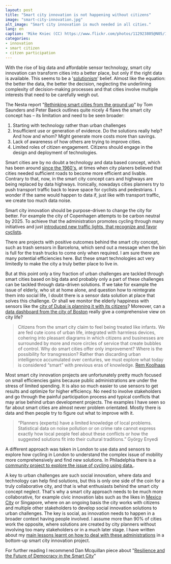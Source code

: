```yaml
---
layout: post
title: "Smart city innovation is not happening without citizens"
image: "smart-city-innovation.jpg"
alt_image: "Smart city innovation is much needed in all cities."
lang: en
caption: 'Mike Kniec (CC) https://www.flickr.com/photos/112923805@N05/16898566756/'
categories:
- innovation
- smart citizen
- citzen participation
---
```


With the rise of big data and affordable sensor technology, smart city innovation can transform cities into a better place, but only if the right data is available. This seems to be a '[solutionism](https://en.wiktionary.org/wiki/solutionism)' belief. Almost like the equation: the better the data, the better the decision, neglecting the underlining complexity of decision-making processes and that cities involve multiple interests that need to be carefully weigh out.

The Nesta report "[Rethinking smart cities from the ground up](http://www.nesta.org.uk/sites/default/files/rethinking_smart_cities_from_the_ground_up_2015.pdf)" by Tom Saunders and Peter Baeck outlines quite nicely 4 flaws the smart city concept has – its limitation and need to be seen broader:

1. Starting with technology rather than urban challenges
2. Insufficient use or generation of evidence. Do the solutions really help? And how and whom? Might generate more costs more than savings.
3. Lack of awareness of how others are trying to improve cities.
4. Limited roles of citizen engagement. Citizens should engage in the design and deployment of technologies.

Smart cities are by no doubt a technology and data based concept, which has been around [since the 1960's](http://www.planetizen.com/node/78847), at times when city planers believed that cities needed sufficient roads to become more efficient and livable. Contrary to that, now, in the smart city concept cars and highways are being replaced by data highways. Ironically, nowadays cities planners try to push transport traffic back to leave space for cyclists and pedestrians. I wonder if the same would happen to data if, just like with transport traffic, we create too much data noise.


Smart city innovation should be purpose-driven to change the city for better. For example the city of Copenhagen attempts to be carbon neutral by 2025. To achieve that the administration promotes cycling through many initiatives and just [introduced new traffic lights, that recognize and favor cyclists](http://www.wired.com/2016/02/copenhagens-new-traffic-lights-recognize-and-favor-cyclists/).


There are projects with positive outcomes behind the smart city concept, such as trash sensors in Barcelona, which send out a message when the bin is full for the trash trucks to come only when required. I am sure there are many potential efficiencies here. But these smart technologies act very limitedly to make the city a truly better place to live in.

But at this point only a tiny fraction of urban challenges are tackled through smart cities based on big data and probably only a part of these challenges can be tackled through data-driven solutions. If we take for example the issue of elderly, who sit at home alone, and question how to reintegrate them into social life, I doubt there is a sensor data solution at place that solves this challenge. Or shall we monitor the elderly happiness with sensors like the [city of Dubai is planning it with its citizens](http://www.crisscrossed.net/2015/02/04/how-open-government-can-turn-evil-thanks-to-big-data-and-machine-learning/)? Moreover, can a [data dashboard from the city of Boston](http://bostinno.streetwise.co/2015/01/13/boston-state-of-the-city-mayor-walsh-unveils-public-digital-dashboard/) really give a comprehensive view on city life?  

> Citizens from the smart city claim to feel being treated like infants. We are fed cute icons of urban life, integrated with harmless devices, cohering into pleasant diagrams in which citizens and businesses are surrounded by more and more circles of service that create bubbles of control. Why do smart cities offer only improvement? Where is the possibility for transgression? Rather than discarding urban intelligence accumulated over centuries, we must explore what today is considered “smart” with previous eras of knowledge. [Rem Koolhaas](http://www.metalocus.es/content/en/blog/smart-cities-called-smart-condemned-being-stupid)

Most smart city innovation projects are unfortunately pretty much focused on small efficiencies gains because public administrations are under the stress of limited spending. It is also so much easier to use sensors to get results and optimize for higher efficiency. No need to involve stakeholders and go through the painful participation process and typical conflicts that may arise behind urban development projects. The examples I have seen so far about smart cities are almost never problem orientated. Mostly there is data and then people try to figure out what to improve with it.

> “Planners (experts) have a limited knowledge of local problems.
Statistical data on noise pollution or on crime rate cannot express
exactly how local people feel about these conflicts or how the
suggested solutions fit into their cultural traditions.” György Enyedi

A different approach was taken in London to use data and sensors to explore how cycling in London to understand the complex issue of mobility more comprehensively and find new solutions. In Philadelphia there is a [community project to explore the issue of cycling using data.](http://www.cyclephilly.org/).

A key to urban challenges are such social innovation, where data and technology can help find solutions, but this is only one side of the coin for a truly collaborative city, and that is what enthusiasts behind the smart city concept neglect. That's why a smart city approach needs to be much more collaborative, for example civic innovation labs such as the likes in [Mexico City](http://labcd.mx/labforthecity/) or Singapore, where on an ongoing basis the city works with citizens and multiple other stakeholders to develop social innovation solutions to urban challenges. The key is social, as innovation needs to happen in a broader context having people involved. I assume more than 90% of cities work the opposite, where solutions are created by city planners without involving too many stakeholders or in a much later stage. I have written about my [main lessons learnt on how to deal with these administrations](http://www.crisscrossed.net/2014/12/09/lessons-learnt-citizen-participation/) in a bottom-up smart city innovation project.

For further reading I recommend Dan Mcquillan piece about "[Resilience and the Future of Democracy in the Smart City](http://www.internetartizans.org.uk/resilience-smartcity-democracy.html
)"
